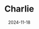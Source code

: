 ---
title: "Charlie"
date: 2024-11-18
draft: false
layout: "photo-series"
cover_image: "https://photos.jmkettle.com/portraits/charlie/01.webp"
series_images:
  - "https://photos.jmkettle.com/portraits/charlie/01.webp"
  - "https://photos.jmkettle.com/portraits/charlie/02.webp"
  - "https://photos.jmkettle.com/portraits/charlie/03.webp"
  - "https://photos.jmkettle.com/portraits/charlie/04.webp"
  - "https://photos.jmkettle.com/portraits/charlie/05.webp"
---
